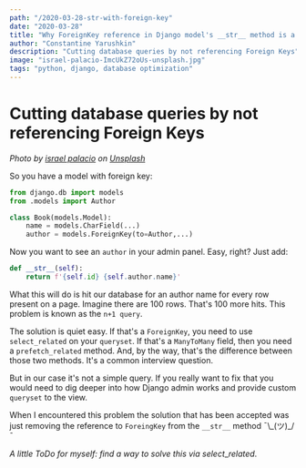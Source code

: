 ```yaml
---
path: "/2020-03-28-str-with-foreign-key"
date: "2020-03-28"
title: "Why ForeignKey reference in Django model's __str__ method is a bad idea"
author: "Constantine Yarushkin"
description: "Cutting database queries by not referencing Foreign Keys"
image: "israel-palacio-ImcUkZ72oUs-unsplash.jpg"
tags: "python, django, database optimization"
---
```


# Cutting database queries by not referencing Foreign Keys

_Photo by_ [_israel palacio_](https://unsplash.com/@othentikisra?utm_source=unsplash&utm_medium=referral&utm_content=creditCopyText) _on_ [_Unsplash_](https://unsplash.com/@othentikisra?utm_source=unsplash&utm_medium=referral&utm_content=creditCopyText)

So you have a model with foreign key:

```python
from django.db import models
from .models import Author

class Book(models.Model):
    name = models.CharField(...)
    author = models.ForeignKey(to=Author,...)
```

Now you want to see an `author` in your admin panel. Easy, right? Just add:

```python
def __str__(self):
    return f'{self.id} {self.author.name}'
```

What this will do is hit our database for an author name for every row present on a page. Imagine there are 100 rows. That's 100 more hits. This problem is known as the `n+1 query`.

The solution is quiet easy. If that's a `ForeignKey`, you need to use `select_related` on your `queryset`. If that's a `ManyToMany` field, then you need a `prefetch_related` method. And, by the way, that's the difference between those two methods. It's a common interview question.

But in our case it's not a simple query. If you really want to fix that you would need to dig deeper into how Django admin works and provide custom `queryset` to the view.

When I encountered this problem the solution that has been accepted was just removing the reference to `ForeingKey` from the `__str__` method ¯\\\_(ツ)\_/¯

_A little ToDo for myself: find a way to solve this via select_\__related_.
